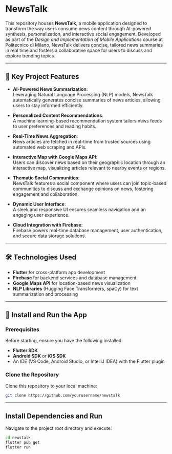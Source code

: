 # NewsTalk

This repository houses **NewsTalk**, a mobile application designed to transform the way users consume news content through AI-powered synthesis, personalization, and interactive social engagement. Developed as part of the *Design and Implementation of Mobile Applications* course at Politecnico di Milano, NewsTalk delivers concise, tailored news summaries in real time and fosters a collaborative space for users to discuss and explore trending topics.

---

## 📱 Key Project Features

- **AI-Powered News Summarization**:  
   Leveraging Natural Language Processing (NLP) models, NewsTalk automatically generates concise summaries of news articles, allowing users to stay informed efficiently.

- **Personalized Content Recommendations**:  
   A machine learning-based recommendation system tailors news feeds to user preferences and reading habits.

- **Real-Time News Aggregation**:  
   News articles are fetched in real-time from trusted sources using automated web scraping and APIs.

- **Interactive Map with Google Maps API**:  
   Users can discover news based on their geographic location through an interactive map, visualizing articles relevant to nearby events or regions.

- **Thematic Social Communities**:  
   NewsTalk features a social component where users can join topic-based communities to discuss and exchange opinions on news, fostering engagement and collaboration.

- **Dynamic User Interface**:  
   A sleek and responsive UI ensures seamless navigation and an engaging user experience.

- **Cloud Integration with Firebase**:  
   Firebase powers real-time database management, user authentication, and secure data storage solutions.

---

## 🛠️ Technologies Used

- **Flutter** for cross-platform app development  
- **Firebase** for backend services and database management  
- **Google Maps API** for location-based news visualization  
- **NLP Libraries** (Hugging Face Transformers, spaCy) for text summarization and processing  

---

## 🚀 Install and Run the App

### Prerequisites
Before starting, ensure you have the following installed:
- **Flutter SDK**  
- **Android SDK** or **iOS SDK**  
- An IDE (VS Code, Android Studio, or IntelliJ IDEA) with the Flutter plugin  

### Clone the Repository
Clone this repository to your local machine:
```bash
git clone https://github.com/yourusername/newstalk
```

---

## Install Dependencies and Run
Navigate to the project root directory and execute:
```bash
cd newstalk
flutter pub get
flutter run
```
